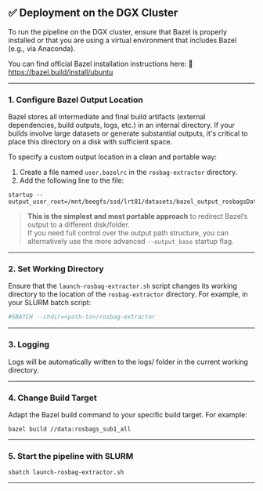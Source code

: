 <!--
SPDX-FileCopyrightText: 2025 Leon Pohl <leon.pohl@unibw.de>

SPDX-License-Identifier: Apache-2.0
-->

## ✅ Deployment on the DGX Cluster

To run the pipeline on the DGX cluster, ensure that Bazel is properly installed or that you are using a virtual environment that includes Bazel (e.g., via Anaconda).

You can find official Bazel installation instructions here:
🔗 https://bazel.build/install/ubuntu

---
### 1. Configure Bazel Output Location

Bazel stores all intermediate and final build artifacts (external dependencies, build outputs, logs, etc.) in an internal directory. If your builds involve large datasets or generate substantial outputs, it's critical to place this directory on a disk with sufficient space.

To specify a custom output location in a clean and portable way:
1. Create a file named `user.bazelrc` in the `rosbag-extractor` directory.
2. Add the following line to the file:
```batch
startup --output_user_root=/mnt/beegfs/ssd/lrt81/datasets/bazel_output_rosbagsDataset
```

> **This is the simplest and most portable approach** to redirect Bazel’s output to a different disk/folder.  
> If you need full control over the output path structure, you can alternatively use the more advanced `--output_base` startup flag.


---
### 2. Set Working Directory

Ensure that the `launch-rosbag-extractor.sh` script changes its working directory to the location of the `rosbag-extractor` directory. For example, in your SLURM batch script:

```bash
#SBATCH --chdir=<path-to>/rosbag-extractor
```

---

### 3. Logging
Logs will be automatically written to the logs/ folder in the current working directory.

---
### 4. Change Build Target

Adapt the Bazel build command to your specific build target. For example:
```batch
bazel build //data:rosbags_sub1_all
```
---
### 5. Start the pipeline with SLURM
```batch
sbatch launch-rosbag-extractor.sh
```
---